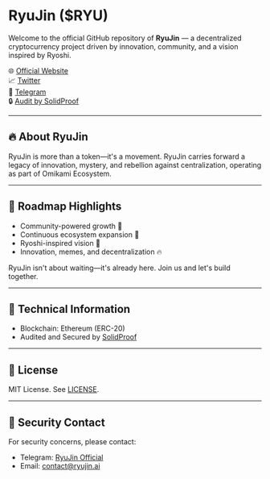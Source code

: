 # RyuJin ($RYU)

Welcome to the official GitHub repository of **RyuJin** — a decentralized cryptocurrency project driven by innovation, community, and a vision inspired by Ryoshi.

🌐 [Official Website](https://ryujin.ai)  
📈 [Twitter](https://x.com/RyuJinDragonETH)  
💬 [Telegram](https://t.me/RyuJinDragonETH)  
🔒 [Audit by SolidProof](https://app.solidproof.io/projects/ryujin)

---

## 🔥 About RyuJin

RyuJin is more than a token—it's a movement. RyuJin carries forward a legacy of innovation, mystery, and rebellion against centralization, operating as part of Omikami Ecosystem.

---

## 🚀 Roadmap Highlights

- Community-powered growth 🚀
- Continuous ecosystem expansion 🌌
- Ryoshi-inspired vision 🌟
- Innovation, memes, and decentralization 🔥

RyuJin isn't about waiting—it's already here. Join us and let's build together.

---

## 🧱 Technical Information

- Blockchain: Ethereum (ERC-20)
- Audited and Secured by [SolidProof](https://app.solidproof.io/projects/ryujin)

---

## 📜 License

MIT License. See [LICENSE](https://opensource.org/licenses/MIT).

---

## 🔐 Security Contact

For security concerns, please contact:

- Telegram: [RyuJin Official](https://t.me/RyuJinDragonETH)  
- Email: [contact@ryujin.ai](mailto:contact@ryujin.ai)
